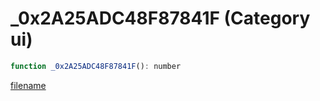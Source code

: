 # _0x2A25ADC48F87841F (Category ui)

```js
function _0x2A25ADC48F87841F(): number
```

[filename](_0x2A25ADC48F87841F_m.md ':include')
